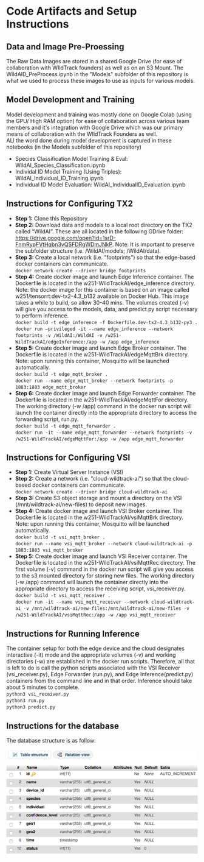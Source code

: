 # Code Artifacts and Setup Instructions

## Data and Image Pre-Proessing  
The Raw Data Images are stored in a shared Google Drive (for ease of collaboration with WIldTrack founders) as well as on an S3 Mount.
The WildAID_PreProcess.ipynb in the "Models" subfolder of this repository is what we used to process these images to use as inputs for various models. 

## Model Development and Training  

Model development and training was mostly done on Google Colab (using the GPU/ High RAM option) for ease of collaboration across various team members and it's integration with Google Drive which was our primary means of collaboration with the WIldTrack Founders as well.   
ALl the word done during model development is captured in these notebooks (in the Models subfolder of this repository)

- Species Classification Model Training & Eval: WildAI_Species_Classification.ipynb
- Individal ID Model Training (Using Triples): WildAI_Individual_ID_Training.ipynb
- Individual ID Model Evaluation: WildAI_IndividualID_Evaluation.ipynb  

## Instructions for Configuring TX2
- **Step 1:** Clone this Repository
- **Step 2:** Download data and models to a local root directory on the TX2 called “WildAI”. These are all located in the following GDrive folder: https://drive.google.com/open?id=1srD-FnmRypFVtHqbn3vQSFDRgWDmJNkP. Note: It is important to preserve the subfolder structure (i.e. /WildAI/models; /WildAI/data).
- **Step 3:** Create a local network (i.e. "footprints") so that the edge-based docker containers can communicate.  
`docker network create --driver bridge footprints`
- **Step 4:** Create docker image and launch Edge Inference container. The Dockerfile is located in the w251-WildTrackAI/edge_inference directory. Note: the docker image for this container is based on an image called w251/tensorrt:dev-tx2-4.3_b132 available on Docker Hub. This image takes a while to build, so allow 30-40 mins. The volumes created (-v) will give you access to the models, data, and predict.py script necessary to perform inference.  
`docker build -t edge_inference -f Dockerfile.dev-tx2-4.3_b132-py3 .`  
`docker run –privileged -it --name edge_inference --network footprints -v /WildAI:/WildAI -v /w251-WildTrackAI/edgeInference:/app -w /app edge_inference`
- **Step 5:** Create docker image and launch Edge Broker container. The Dockerfile is located in the w251-WildTrackAI/edgeMqttBrk directory. Note: upon running this container, Mosquitto will be launched automatically.  
`docker build -t edge_mqtt_broker .`  
`docker run --name edge_mqtt_broker --network footprints -p 1883:1883 edge_mqtt_broker`
- **Step 6:** Create docker image and launch Edge Forwarder container.  The Dockerfile is located in the w251-WildTrackAI/edgeMqttFor directory. The working directory (-w /app) command in the docker run script will launch the container directly into the appropriate directory to access the forwarding script, run.py.  
`docker build -t edge_mqtt_forwarder .`  
`docker run -it --name edge_mqtt_forwarder --network footprints -v /w251-WildTrackAI/edgeMqttFor:/app -w /app edge_mqtt_forwarder`

## Instructions for Configuring VSI
- **Step 1:** Create Virtual Server Instance (VSI)
- **Step 2:** Create a network (i.e. "cloud-wildtrack-ai") so that the cloud-based docker containers can communicate.  
`docker network create --driver bridge cloud-wildtrack-ai`
- **Step 3:** Create S3 object storage and mount a directory on the VSI (/mnt/wildtrack-ai/new-files) to deposit new images.
- **Step 4:** Create docker image and launch VSI Broker container. The Dockerfile is located in the w251-WildTrackAI/vsiMqttBrk directory. Note: upon running this container, Mosquitto will be launched automatically.  
`docker build -t vsi_mqtt_broker .`  
`docker run --name vsi_mqtt_broker --network cloud-wildtrack-ai -p 1883:1883 vsi_mqtt_broker`
- **Step 5:** Create docker image and launch VSI Receiver container.  The Dockerfile is located in the w251-WildTrackAI/vsiMqttRec directory. The first volume (-v) command in the docker run script will give you access to the s3 mounted directory for storing new files. The working directory (-w /app) command will launch the container directly into the appropriate directory to access the receiving script, vsi_receiver.py.  
`docker build -t vsi_mqtt_receiver .`  
`docker run -it --name vsi_mqtt_receiver --network cloud-wildtrack-ai -v /mnt/wildtrack-ai/new-files:/mnt/wildtrack-ai/new-files -v /w251-WildTrackAI/vsiMqttRec:/app -w /app vsi_mqtt_receiver`

## Instructions for Running Inference
The container setup for both the edge device and the cloud designates interactive (-it) mode and the appropriate volumes (-v) and working directories (-w) are established in the docker run scripts. Therefore, all that is left to do is call the python scripts associated with the VSI Receiver (vsi_receiver.py), Edge Forwarder (run.py), and Edge Inference(predict.py) containers from the command line and in that order. Inference should take about 5 minutes to complete.  
`python3 vsi_receiver.py`  
`python3 run.py`  
`python3 predict.py`

## Instructions for the database

The database structure is as follow:

![](Images/database.png)
